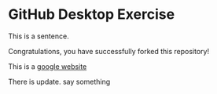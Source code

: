 # GitHub Desktop Exercise

This is a sentence.

Congratulations, you have successfully forked this repository!

This is a [google website](https://www.google.com)

There is update.
say something

